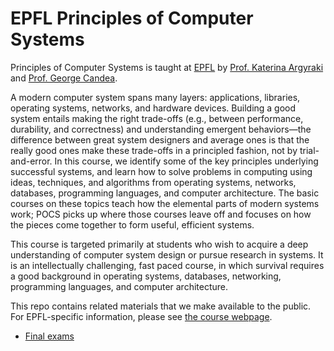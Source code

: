 # EPFL Principles of Computer Systems

Principles of Computer Systems is taught at [EPFL](http://ic.epfl.ch) by [Prof. Katerina Argyraki](http://people.epfl.ch/katerina.argyraki) and [Prof. George Candea](http://dslab.epfl.ch/people/candea).

A modern computer system spans many layers: applications, libraries, operating systems, networks, and hardware devices. Building a good system entails making the right trade-offs (e.g., between performance, durability, and correctness) and understanding emergent behaviors—the difference between great system designers and average ones is that the really good ones make these trade-offs in a principled fashion, not by trial-and-error. In this course, we identify some of the key principles underlying successful systems, and learn how to solve problems in computing using ideas, techniques, and algorithms from operating systems, networks, databases, programming languages, and computer architecture. The basic courses on these topics teach how the elemental parts of modern systems work; POCS picks up where those courses leave off and focuses on how the pieces come together to form useful, efficient systems.

This course is targeted primarily at students who wish to acquire a deep understanding of computer system design or pursue research in systems. It is an intellectually challenging, fast paced course, in which survival requires a good background in operating systems, databases, networking, programming languages, and computer architecture.

This repo contains related materials that we make available to the public. For EPFL-specific information, please see [the course webpage](http://pocs.epfl.ch/).

- [Final exams](exams/final/README.md)
